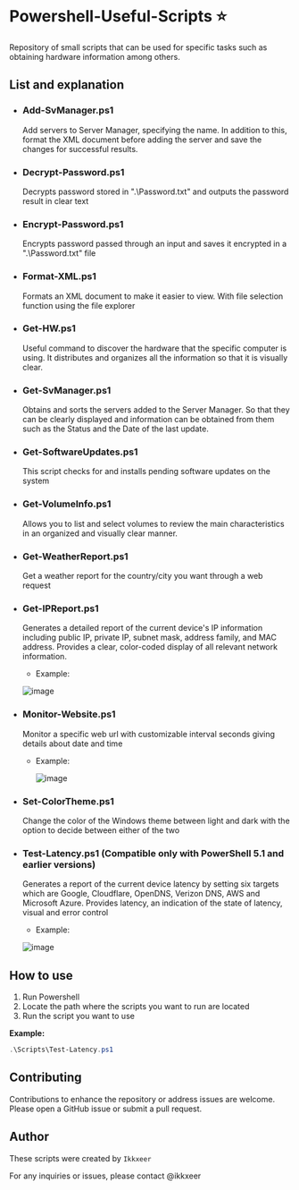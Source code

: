 # Powershell-Useful-Scripts ⭐
Repository of small scripts that can be used for specific tasks such as obtaining hardware information among others.


## List and explanation 

- ### Add-SvManager.ps1
  Add servers to Server Manager, specifying the name.
  In addition to this, format the XML document before adding the server and save the changes for successful results.

- ### Decrypt-Password.ps1
  Decrypts password stored in ".\Password.txt" and outputs the password result in clear text

- ### Encrypt-Password.ps1
  Encrypts password passed through an input and saves it encrypted in a ".\Password.txt" file
  
- ### Format-XML.ps1
  Formats an XML document to make it easier to view.
  With file selection function using the file explorer

- ### Get-HW.ps1
  Useful command to discover the hardware that the specific computer is using.
  It distributes and organizes all the information so that it is visually clear.

- ### Get-SvManager.ps1
  Obtains and sorts the servers added to the Server Manager.
  So that they can be clearly displayed and information can be obtained from them such as the Status and the Date of the last update.

- ### Get-SoftwareUpdates.ps1
  This script checks for and installs pending software updates on the system

- ### Get-VolumeInfo.ps1
  Allows you to list and select volumes to review the main characteristics in an organized and visually clear manner.

- ### Get-WeatherReport.ps1
  Get a weather report for the country/city you want through a web request
  
- ### Get-IPReport.ps1
  Generates a detailed report of the current device's IP information including public IP, private IP, subnet mask, address family, and MAC address.
  Provides a clear, color-coded display of all relevant network information.
  
  - Example:
  
  ![image](https://github.com/user-attachments/assets/ff2048b8-d7aa-4380-8f1f-c726e17c54d9)

- ### Monitor-Website.ps1
  Monitor a specific web url with customizable interval seconds giving details about date and time

  - Example:
 
    ![image](https://github.com/user-attachments/assets/b7ffaf31-ca1c-40bb-82b4-885e406951a4)

  
- ### Set-ColorTheme.ps1
  Change the color of the Windows theme between light and dark with the option to decide between either of the two

- ### Test-Latency.ps1 (Compatible only with PowerShell 5.1 and earlier versions)
  Generates a report of the current device latency by setting six targets which are Google, Cloudflare, OpenDNS, Verizon DNS, AWS and Microsoft Azure.
  Provides latency, an indication of the state of latency, visual and error control

  - Example:

  ![image](https://github.com/user-attachments/assets/ef2a0d74-51fd-45bd-b000-6c07fb7d10a7)


## How to use
1. Run Powershell
2. Locate the path where the scripts you want to run are located
3. Run the script you want to use

**Example:**
  ```powershell
.\Scripts\Test-Latency.ps1
````

## Contributing
Contributions to enhance the repository or address issues are welcome. Please open a GitHub issue or submit a pull request.

## Author

These scripts were created by ``Ikkxeer``

For any inquiries or issues, please contact @ikkxeer
